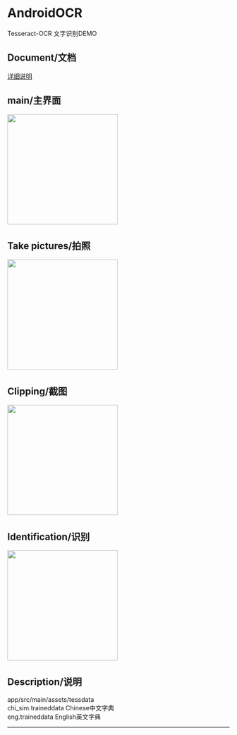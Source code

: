 # AndroidOCR
Tesseract-OCR 文字识别DEMO
## Document/文档
[详细说明](https://wangtaot.github.io/2017/11/25/Android-OCR%E4%B9%8BTess-two/)
## main/主界面
<img src="https://github.com/wangtaoT/AndroidOCR/blob/master/screenshot%20(1).jpg" width="250" />  

## Take pictures/拍照
<img src="https://github.com/wangtaoT/AndroidOCR/blob/master/screenshot.jpg" width="250" />  

## Clipping/截图
<img src="https://github.com/wangtaoT/AndroidOCR/blob/master/screenshot%20(2).jpg" width="250" />  

## Identification/识别
<img src="https://github.com/wangtaoT/AndroidOCR/blob/master/screenshot%20(3).jpg" width="250" />  

## Description/说明
app/src/main/assets/tessdata    
chi_sim.traineddata Chinese中文字典    
eng.traineddata English英文字典

---
